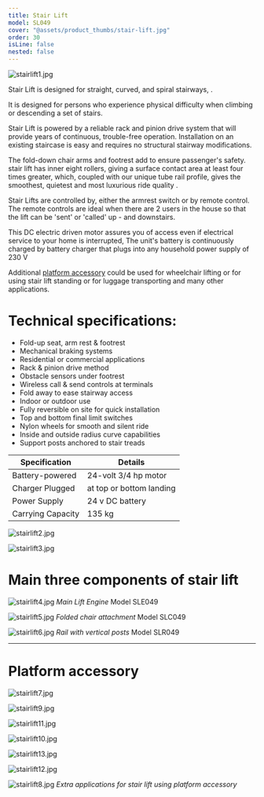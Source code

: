 ```yaml
---
title: Stair Lift
model: SL049
cover: "@assets/product_thumbs/stair-lift.jpg"
order: 30
isLine: false
nested: false
---
```


![stairlift1.jpg](@assets/article_images/stair-lift/stairlift1.jpg)

Stair Lift is designed for straight, curved, and spiral stairways, .

It is designed for persons who experience physical difficulty when climbing or descending a set of stairs.

Stair Lift is powered by a reliable rack and pinion drive system that will provide years of continuous, trouble-free operation. Installation on an existing staircase is easy and requires no structural stairway modifications.

The fold-down chair arms and footrest add to ensure passenger's safety.
stair lift has inner eight rollers, giving a surface contact area at least four times greater, which, coupled with our unique tube rail profile, gives the smoothest, quietest and most luxurious ride quality .

Stair Lifts are controlled by, either the armrest switch or by remote control. The remote controls are ideal when there are 2 users in the house so that the lift can be 'sent' or 'called' up - and downstairs.

This DC electric driven motor assures you of access even if electrical service to your home is interrupted, The unit's battery is continuously charged by battery charger that plugs into any household power supply of 230 V

Additional [platform accessory](#accesory) could be used for wheelchair lifting or for using stair lift standing or for luggage transporting and many other applications.

# Technical specifications:

<div class="flex md:flex-row flex-col">

<div class="flex-1">

-   Fold-up seat, arm rest & footrest
-   Mechanical braking systems
-   Residential or commercial applications
-   Rack & pinion drive method
-   Obstacle sensors under footrest
-   Wireless call & send controls at terminals
-   Fold away to ease stairway access
-   Indoor or outdoor use
-   Fully reversible on site for quick installation
-   Top and bottom final limit switches
-   Nylon wheels for smooth and silent ride
-   Inside and outside radius curve capabilities
-   Support posts anchored to stair treads

| Specification     | Details                  |
| ----------------- | ------------------------ |
| Battery-powered   | 24-volt 3/4 hp motor     |
| Charger Plugged   | at top or bottom landing |
| Power Supply      | 24 v DC battery          |
| Carrying Capacity | 135 kg                   |

</div>

<div class="flex flex-col items-center justify-center">

![stairlift2.jpg](@assets/article_images/stair-lift/stairlift2.jpg)

![stairlift3.jpg](@assets/article_images/stair-lift/stairlift3.jpg)

</div>

</div>

# Main three components of stair lift

<div class="flex flex-col md:flex-row justify-center items-center">

![stairlift4.jpg](@assets/article_images/stair-lift/stairlift4.jpg)
_Main Lift Engine_
<span class="font-bold bg-skin-neutral px-8 my-12 md:rounded-b-lg rounded-lg text-skin-accent shadow-lg text-nowrap">
Model SLE049
</span>

<div class="my-8"></div>

![stairlift5.jpg](@assets/article_images/stair-lift/stairlift5.jpg)
_Folded chair attachment_
<span class="font-bold bg-skin-neutral px-8 my-12 md:rounded-b-lg rounded-lg text-skin-accent shadow-lg text-nowrap">
Model SLC049
</span>

<div class="my-8"></div>

![stairlift6.jpg](@assets/article_images/stair-lift/stairlift6.jpg)
_Rail with vertical posts_
<span class="font-bold bg-skin-neutral px-8 my-12 md:rounded-b-lg rounded-lg text-skin-accent shadow-lg text-nowrap">
Model SLR049
</span>

</div>

---

<div id="accesory">

# Platform accessory

![stairlift7.jpg](@assets/article_images/stair-lift/stairlift7.jpg)

![stairlift9.jpg](@assets/article_images/stair-lift/stairlift9.jpg)

![stairlift11.jpg](@assets/article_images/stair-lift/stairlift11.jpg)

![stairlift10.jpg](@assets/article_images/stair-lift/stairlift10.jpg)

![stairlift13.jpg](@assets/article_images/stair-lift/stairlift13.jpg)

![stairlift12.jpg](@assets/article_images/stair-lift/stairlift12.jpg)

![stairlift8.jpg](@assets/article_images/stair-lift/stairlift8.jpg)
_Extra applications for stair lift using platform accessory_

</div>
